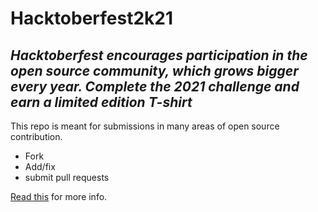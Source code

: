# Hacktoberfest2k21
## _Hacktoberfest encourages participation in the open source community, which grows bigger every year. Complete the 2021 challenge and earn a limited edition T-shirt_

This repo is meant for submissions in many areas of open source contribution. 

- Fork
- Add/fix
- submit pull requests

[Read this](https://yangsu.github.io/pull-request-tutorial/) for more info.
